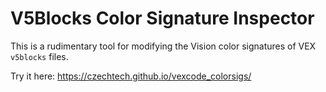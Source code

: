 # V5Blocks Color Signature Inspector

This is a rudimentary tool for modifying the Vision color signatures of VEX ```v5blocks``` files.

Try it here: https://czechtech.github.io/vexcode_colorsigs/
